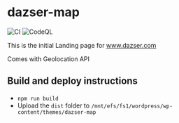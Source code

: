 # dazser-map

![CI](https://github.com/Sparticuz/dazser-map/workflows/CI/badge.svg) ![CodeQL](https://github.com/Sparticuz/dazser-map/workflows/CodeQL/badge.svg)

This is the initial Landing page for www.dazser.com

Comes with Geolocation API


## Build and deploy instructions
- `npm run build`
- Upload the `dist` folder to `/mnt/efs/fs1/wordpress/wp-content/themes/dazser-map`
